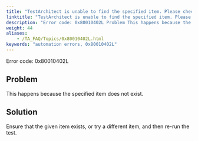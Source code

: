 ```yaml
--- 
title: "TestArchitect is unable to find the specified item. Please check the <itemName> item in the <controlName> control, which resides in the <windowName> window, exists."
linktitle: "TestArchitect is unable to find the specified item. Please check the <itemName> item in the <controlName> control, which resides in the <windowName> window, exists."
description: "Error code: 0x80010402L Problem This happens because the specified item does not exist. Solution Ensure that the given item exists, or try a different item, and then re-run the test."
weight: 44
aliases: 
    - /TA_FAQ/Topics/0x80010402L.html
keywords: "automation errors, 0x80010402L"
---
```


Error code: 0x80010402L

## Problem

This happens because the specified item does not exist.

## Solution

Ensure that the given item exists, or try a different item, and then re-run the test.



